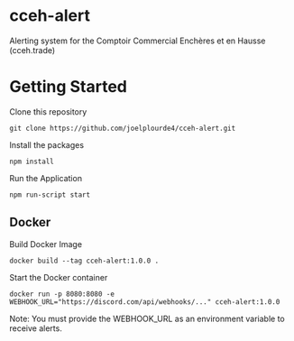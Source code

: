 # cceh-alert
Alerting system for the Comptoir Commercial Enchères et en Hausse (cceh.trade)

# Getting Started

Clone this repository
```
git clone https://github.com/joelplourde4/cceh-alert.git
```

Install the packages
```
npm install
```

Run the Application
```
npm run-script start
```

## Docker
Build Docker Image
```
docker build --tag cceh-alert:1.0.0 .
```

Start the Docker container
```
docker run -p 8080:8080 -e WEBHOOK_URL="https://discord.com/api/webhooks/..." cceh-alert:1.0.0
```

Note:
You must provide the WEBHOOK_URL as an environment variable to receive alerts.